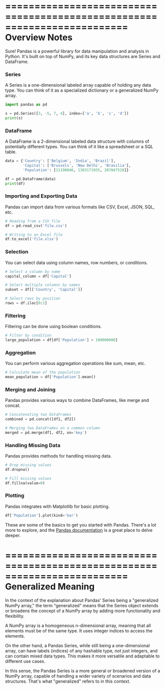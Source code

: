=========================================================================
Overview Notes
=========================================================================

Sure! Pandas is a powerful library for data manipulation and analysis in Python. It's built on top of NumPy, and its key data structures are Series and DataFrame.

### Series
A Series is a one-dimensional labeled array capable of holding any data type. You can think of it as a specialized dictionary or a generalized NumPy array.

```python
import pandas as pd

s = pd.Series([3, -5, 7, 4], index=['a', 'b', 'c', 'd'])
print(s)
```

### DataFrame
A DataFrame is a 2-dimensional labeled data structure with columns of potentially different types. You can think of it like a spreadsheet or a SQL table.

```python
data = {'Country': ['Belgium', 'India', 'Brazil'],
        'Capital': ['Brussels', 'New Delhi', 'Brasilia'],
        'Population': [11190846, 1303171035, 207847528]}

df = pd.DataFrame(data)
print(df)
```

### Importing and Exporting Data
Pandas can import data from various formats like CSV, Excel, JSON, SQL, etc.

```python
# Reading from a CSV file
df = pd.read_csv('file.csv')

# Writing to an Excel file
df.to_excel('file.xlsx')
```

### Selection
You can select data using column names, row numbers, or conditions.

```python
# Select a column by name
capital_column = df['Capital']

# Select multiple columns by names
subset = df[['Country', 'Capital']]

# Select rows by position
rows = df.iloc[0:2]
```

### Filtering
Filtering can be done using boolean conditions.

```python
# Filter by condition
large_population = df[df['Population'] > 100000000]
```

### Aggregation
You can perform various aggregation operations like sum, mean, etc.

```python
# Calculate mean of the population
mean_population = df['Population'].mean()
```

### Merging and Joining
Pandas provides various ways to combine DataFrames, like merge and concat.

```python
# Concatenating two DataFrames
combined = pd.concat([df1, df2])

# Merging two DataFrames on a common column
merged = pd.merge(df1, df2, on='key')
```

### Handling Missing Data
Pandas provides methods for handling missing data.

```python
# Drop missing values
df.dropna()

# Fill missing values
df.fillna(value=0)
```

### Plotting
Pandas integrates with Matplotlib for basic plotting.

```python
df['Population'].plot(kind='bar')
```

These are some of the basics to get you started with Pandas. There's a lot more to explore, and the [Pandas documentation](https://pandas.pydata.org/docs/) is a great place to delve deeper.






























=========================================================================
Generalized Meaning
=========================================================================
In the context of the explanation about Pandas' Series being a "generalized NumPy array," the term "generalized" means that the Series object extends or broadens the concept of a NumPy array by adding more functionality and flexibility.

A NumPy array is a homogeneous n-dimensional array, meaning that all elements must be of the same type. It uses integer indices to access the elements.

On the other hand, a Pandas Series, while still being a one-dimensional array, can have labels (indices) of any hashable type, not just integers, and can contain mixed data types. This makes it more versatile and adaptable to different use cases.

In this sense, the Pandas Series is a more general or broadened version of a NumPy array, capable of handling a wider variety of scenarios and data structures. That's what "generalized" refers to in this context.

